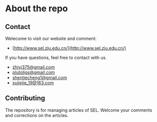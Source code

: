 # About the repo

## Contact

Welecome to visit our website and comment:

- [http://www.sel.zju.edu.cn/](http://www.sel.zju.edu.cn/)

If you have questions, feel free to contact with us.

- zhiyi375@gmail.com
- plutoligs@gmail.com
- shentiecheng1@gmail.com
- xujiejie_19@163.com



## Contributing

The repository is for managing articles of SEL. Welcome your comments and corrections on the articles.